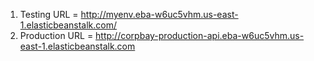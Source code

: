 1. Testing URL = http://myenv.eba-w6uc5vhm.us-east-1.elasticbeanstalk.com/
2. Production URL = http://corpbay-production-api.eba-w6uc5vhm.us-east-1.elasticbeanstalk.com 